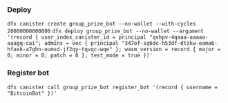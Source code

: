 ### Deploy

`dfx canister create group_prize_bot --no-wallet --with-cycles 20000000000000`
`dfx deploy group_prize_bot --no-wallet --argument '(record { user_index_canister_id = principal "qvhpv-4qaaa-aaaaa-aaagq-cai"; admins = vec { principal "347of-sq6dc-h53df-dtzkw-eama6-hfaxk-a7ghn-oumsd-jf2qy-tqvqc-wqe" }; wasm_version = record { major = 0; minor = 0; patch = 0 }; test_mode = true })'`

### Register bot

`dfx canister call group_prize_bot register_bot '(record { username = "BitcoinBot" })'`

<!-- ### Add reward codes

`dfx canister call group_prize_bot add_user_ids '(record { user_ids = vec { principal "s55qq-oqaaa-aaaaa-aaakq-cai" } })'` -->